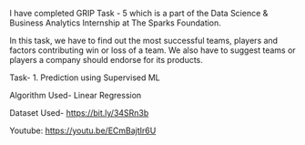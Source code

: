 I have completed GRIP Task - 5 which is a part of the Data Science & Business Analytics Internship at The Sparks Foundation.

In this task, we have to find out the most successful teams, players and factors contributing win or loss of a team. We also have to suggest teams or players a company should endorse for its products.

Task- 1. Prediction using Supervised ML

Algorithm Used- Linear Regression

Dataset Used- https://bit.ly/34SRn3b

Youtube: https://youtu.be/ECmBajtIr6U
